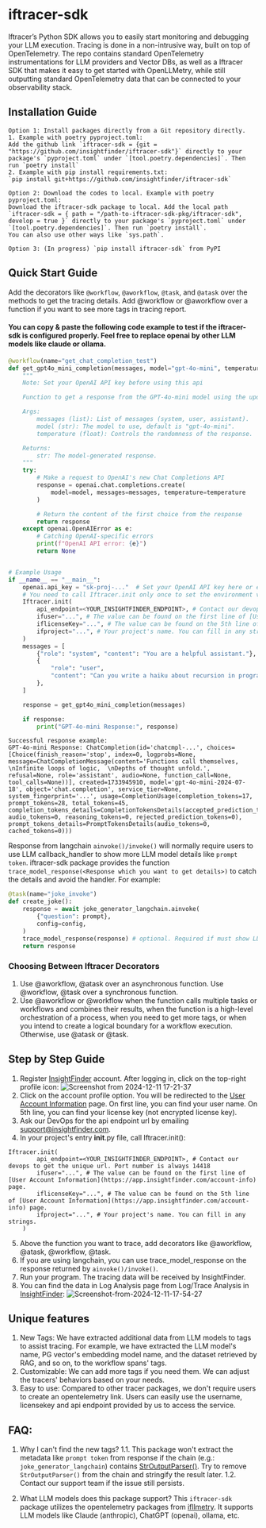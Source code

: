 # iftracer-sdk

Iftracer’s Python SDK allows you to easily start monitoring and debugging your LLM execution. Tracing is done in a non-intrusive way, built on top of OpenTelemetry. The repo contains standard OpenTelemetry instrumentations for LLM providers and Vector DBs, as well as a Iftracer SDK that makes it easy to get started with OpenLLMetry, while still outputting standard OpenTelemetry data that can be connected to your observability stack.

## Installation Guide

```
Option 1: Install packages directly from a Git repository directly.
1. Example with poetry pyproject.toml: 
Add the github link `iftracer-sdk = {git = "https://github.com/insightfinder/iftracer-sdk"}` directly to your package's `pyproject.toml` under `[tool.poetry.dependencies]`. Then run `poetry install`
2. Example with pip install requirements.txt:
`pip install git+https://github.com/insightfinder/iftracer-sdk`

Option 2: Download the codes to local. Example with poetry pyproject.toml: 
Download the iftracer-sdk package to local. Add the local path `iftracer-sdk = { path = "/path-to-iftracer-sdk-pkg/iftracer-sdk", develop = true }` directly to your package's `pyproject.toml` under `[tool.poetry.dependencies]`. Then run `poetry install`.
You can also use other ways like `sys.path`.

Option 3: (In progress) `pip install iftracer-sdk` from PyPI
```
## Quick Start Guide
Add the decorators like `@workflow`, `@aworkflow`, `@task`, and `@atask` over the methods to get the tracing details. Add @workflow or @aworkflow over a function if you want to see more tags in tracing report.

#### You can copy & paste the following code example to test if the iftracer-sdk is configured properly. Feel free to replace openai by other LLM models like claude or ollama.

```python
@workflow(name="get_chat_completion_test")
def get_gpt4o_mini_completion(messages, model="gpt-4o-mini", temperature=0.7):
    """
    Note: Set your OpenAI API key before using this api

    Function to get a response from the GPT-4o-mini model using the updated OpenAI API.

    Args:
        messages (list): List of messages (system, user, assistant).
        model (str): The model to use, default is "gpt-4o-mini".
        temperature (float): Controls the randomness of the response.

    Returns:
        str: The model-generated response.
    """
    try:
        # Make a request to OpenAI's new Chat Completions API
        response = openai.chat.completions.create(
            model=model, messages=messages, temperature=temperature
        )

        # Return the content of the first choice from the response
        return response
    except openai.OpenAIError as e:
        # Catching OpenAI-specific errors
        print(f"OpenAI API error: {e}")
        return None


# Example Usage
if __name__ == "__main__":
    openai.api_key = "sk-proj-..."  # Set your OpenAI API key here or export it as environment variable.
    # You need to call Iftracer.init only once to set the environment variables. You can also call Iftracer.init() without any arguments, if you have set the environment variables somewhere else.
    Iftracer.init( 
        api_endpoint=<YOUR_INSIGHTFINDER_ENDPOINT>, # Contact our devops to get the unique url. Port number is always 14418
        ifuser="...", # The value can be found on the first line of [User Account Information](https://app.insightfinder.com/account-info) page.
        iflicenseKey="...", # The value can be found on the 5th line of [User Account Information](https://app.insightfinder.com/account-info) page.
        ifproject="...", # Your project's name. You can fill in any strings.
    )
    messages = [
        {"role": "system", "content": "You are a helpful assistant."},
        {
            "role": "user",
            "content": "Can you write a haiku about recursion in programming?",
        },
    ]

    response = get_gpt4o_mini_completion(messages)

    if response:
        print("GPT-4o-mini Response:", response)
```
```
Successful response example:
GPT-4o-mini Response: ChatCompletion(id='chatcmpl-...', choices=[Choice(finish_reason='stop', index=0, logprobs=None, message=ChatCompletionMessage(content='Functions call themselves,  \nInfinite loops of logic,  \nDepths of thought unfold.', refusal=None, role='assistant', audio=None, function_call=None, tool_calls=None))], created=1733945910, model='gpt-4o-mini-2024-07-18', object='chat.completion', service_tier=None, system_fingerprint='...', usage=CompletionUsage(completion_tokens=17, prompt_tokens=28, total_tokens=45, completion_tokens_details=CompletionTokensDetails(accepted_prediction_tokens=0, audio_tokens=0, reasoning_tokens=0, rejected_prediction_tokens=0), prompt_tokens_details=PromptTokensDetails(audio_tokens=0, cached_tokens=0)))
```


Response from langchain `ainvoke()/invoke()` will normally require users to use LLM callback_handler to show more LLM model details like `prompt token`. iftracer-sdk package provides the function `trace_model_response(<Response which you want to get details>)` to catch the details and avoid the handler. For example:
```python
@task(name="joke_invoke")
def create_joke():
    response = await joke_generator_langchain.ainvoke(
        {"question": prompt},
        config=config,
    )
    trace_model_response(response) # optional. Required if must show LLM model details.
    return response
```
### Choosing Between Iftracer Decorators
1. Use @aworkflow, @atask over an asynchronous function. Use @workflow, @task over a synchronous function.
2. Use @aworkflow or @workflow when the function calls multiple tasks or workflows and combines their results, when the function is a high-level orchestration of a process, when you need to get more tags, or when you intend to create a logical boundary for a workflow execution. Otherwise, use @atask or @task.

## Step by Step Guide
1. Register [InsightFinder](https://app.insightfinder.com) account. After logging in, click on the top-right profile icon:
   ![Screenshot from 2024-12-11 17-21-37](https://github.com/user-attachments/assets/6903e24b-1707-418a-a653-1f24187453d1)
2. Click on the account profile option. You will be redirected to the [User Account Information](https://app.insightfinder.com/account-info) page. On first line, you can find your user name. On 5th line, you can find your license key (not encrypted license key).
3. Ask our DevOps for the api endpoint url by emailing support@insightfinder.com.
4. In your project's entry __init__.py file, call Iftracer.init():
```
Iftracer.init( 
        api_endpoint=<YOUR_INSIGHTFINDER_ENDPOINT>, # Contact our devops to get the unique url. Port number is always 14418
        ifuser="...", # The value can be found on the first line of [User Account Information](https://app.insightfinder.com/account-info) page.
        iflicenseKey="...", # The value can be found on the 5th line of [User Account Information](https://app.insightfinder.com/account-info) page.
        ifproject="...", # Your project's name. You can fill in any strings.
    )
```
5. Above the function you want to trace, add decorators like @aworkflow, @atask, @workflow, @task.
6. If you are using langchain, you can use trace_model_response on the response returned by `ainvoke()/invoke()`. 
7. Run your program. The tracing data will be received by InsightFinder.
8. You can find the data in Log Analysis page from Log/Trace Analysis in [InsightFinder](https://app.insightfinder.com):
![Screenshot-from-2024-12-11-17-54-27](https://github.com/user-attachments/assets/d7709aad-0122-46ea-9068-c301fa2d6e74)

## Unique features
1. New Tags: 
We have extracted additional data from LLM models to tags to assist tracing.
For example, we have extracted the LLM model's name, PG vector's embedding model name, and the dataset retrieved by RAG, and so on, to the workflow spans' tags. 
2. Customizable: 
We can add more tags if you need them. We can adjust the tracers' behaviors based on your needs.
3. Easy to use:
Compared to other tracer packages, we don't require users to create an opentelemetry link. Users can easily use the username, licensekey and api endpoint provided by us to access the service.

## FAQ:
1. Why I can't find the new tags?
1.1. This package won't extract the metadata like `prompt token` from response if the chain (e.g.: `joke_generator_langchain`) contains [StrOutputParser()](https://api.python.langchain.com/en/latest/output_parsers/langchain_core.output_parsers.string.StrOutputParser.html). Try to remove `StrOutputParser()` from the chain and stringify the result later. 
1.2. Contact our support team if the issue still persists.

2. What LLM models does this package support?
This `iftracer-sdk` package utilizes the opentelemetry packages from [ifllmetry](https://github.com/insightfinder/ifllmetry). It supports LLM models like Claude (anthropic), ChatGPT (openai), ollama, etc.
